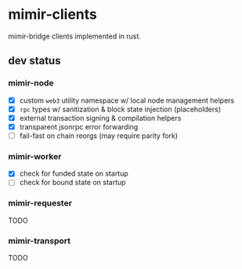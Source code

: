 # mimir-clients

mimir-bridge clients implemented in rust.

## dev status

### mimir-node

- [x] custom `web3` utility namespace w/ local node management helpers
- [x] `rpc` types w/ sanitization & block state injection (placeholders)
- [x] external transaction signing & compilation helpers
- [x] transparent jsonrpc error forwarding
- [ ] fail-fast on chain reorgs (may require parity fork)

### mimir-worker
 
- [x] check for funded state on startup
- [ ] check for bound state on startup

### mimir-requester

TODO

### mimir-transport

TODO

